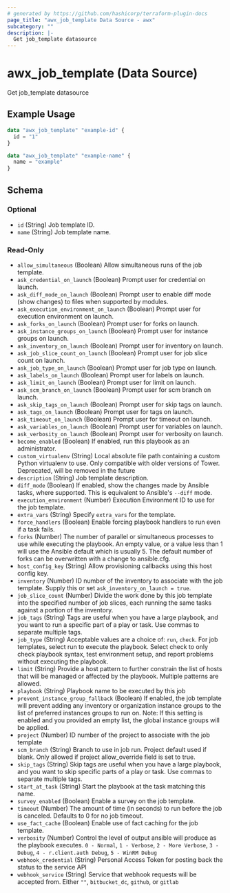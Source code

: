 ```yaml
---
# generated by https://github.com/hashicorp/terraform-plugin-docs
page_title: "awx_job_template Data Source - awx"
subcategory: ""
description: |-
  Get job_template datasource
---
```


# awx_job_template (Data Source)

Get job_template datasource

## Example Usage

```terraform
data "awx_job_template" "example-id" {
  id = "1"
}

data "awx_job_template" "example-name" {
  name = "example"
}
```

<!-- schema generated by tfplugindocs -->
## Schema

### Optional

- `id` (String) Job template ID.
- `name` (String) Job template name.

### Read-Only

- `allow_simultaneous` (Boolean) Allow simultaneous runs of the job template.
- `ask_credential_on_launch` (Boolean) Prompt user for credential on launch.
- `ask_diff_mode_on_launch` (Boolean) Prompt user to enable diff mode (show changes) to files when supported by modules.
- `ask_execution_environment_on_launch` (Boolean) Prompt user for execution environment on launch.
- `ask_forks_on_launch` (Boolean) Prompt user for forks on launch.
- `ask_instance_groups_on_launch` (Boolean) Prompt user for instance groups on launch.
- `ask_inventory_on_launch` (Boolean) Prompt user for inventory on launch.
- `ask_job_slice_count_on_launch` (Boolean) Prompt user for job slice count on launch.
- `ask_job_type_on_launch` (Boolean) Prompt user for job type on launch.
- `ask_labels_on_launch` (Boolean) Prompt user for labels on launch.
- `ask_limit_on_launch` (Boolean) Prompt user for limit on launch.
- `ask_scm_branch_on_launch` (Boolean) Prompt user for scm branch on launch.
- `ask_skip_tags_on_launch` (Boolean) Prompt user for skip tags on launch.
- `ask_tags_on_launch` (Boolean) Prompt user for tags on launch.
- `ask_timeout_on_launch` (Boolean) Prompt user for timeout on launch.
- `ask_variables_on_launch` (Boolean) Prompt user for variables on launch.
- `ask_verbosity_on_launch` (Boolean) Prompt user for verbosity on launch.
- `become_enabled` (Boolean) If enabled, run this playbook as an administrator.
- `custom_virtualenv` (String) Local absolute file path containing a custom Python virtualenv to use. Only compatible with older versions of Tower. Deprecated, will be removed in the future
- `description` (String) Job template description.
- `diff_mode` (Boolean) If enabled, show the changes made by Ansible tasks, where supported. This is equivalent to Ansible's `--diff` mode.
- `execution_environment` (Number) Execution Environment ID to use for the job template.
- `extra_vars` (String) Specify `extra_vars` for the template.
- `force_handlers` (Boolean) Enable forcing playbook handlers to run even if a task fails.
- `forks` (Number) The number of parallel or simultaneous processes to use while executing the playbook. An empty value, or a value less than 1 will use the Ansible default which is usually 5. The default number of forks can be overwritten with a change to ansible.cfg.
- `host_config_key` (String) Allow provisioning callbacks using this host config key.
- `inventory` (Number) ID number of the inventory to associate with the job template. Supply this or set `ask_inventory_on_launch = true`.
- `job_slice_count` (Number) Divide the work done by this job template into the specified number of job slices, each running the same tasks against a portion of the inventory.
- `job_tags` (String) Tags are useful when you have a large playbook, and you want to run a specific part of a play or task. Use commas to separate multiple tags.
- `job_type` (String) Acceptable values are a choice of: `run`, `check`. For job templates, select run to execute the playbook. Select check to only check playbook syntax, test environment setup, and report problems without executing the playbook.
- `limit` (String) Provide a host pattern to further constrain the list of hosts that will be managed or affected by the playbook. Multiple patterns are allowed.
- `playbook` (String) Playbook name to be executed by this job
- `prevent_instance_group_fallback` (Boolean) If enabled, the job template will prevent adding any inventory or organization instance groups to the list of preferred instances groups to run on. Note: If this setting is enabled and you provided an empty list, the global instance groups will be applied.
- `project` (Number) ID number of the project to associate with the job template
- `scm_branch` (String) Branch to use in job run. Project default used if blank. Only allowed if project allow_override field is set to true.
- `skip_tags` (String) Skip tags are useful when you have a large playbook, and you want to skip specific parts of a play or task. Use commas to separate multiple tags.
- `start_at_task` (String) Start the playbook at the task matching this name.
- `survey_enabled` (Boolean) Enable a survey on the job template.
- `timeout` (Number) The amount of time (in seconds) to run before the job is canceled. Defaults to 0 for no job timeout.
- `use_fact_cache` (Boolean) Enable use of fact caching for the job template.
- `verbosity` (Number) Control the level of output ansible will produce as the playbook executes. `0 - Normal`, `1 - Verbose`, `2 - More Verbose`, `3 - Debug`, `4 - r.client.auth Debug`, `5 - WinRM Debug`
- `webhook_credential` (String) Personal Access Token for posting back the status to the service API
- `webhook_service` (String) Service that webhook requests will be accepted from. Either `""`, `bitbucket_dc`, `github`, or `gitlab`
